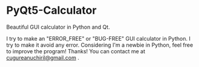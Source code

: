 # PyQt5-Calculator
Beautiful GUI calculator in Python and Qt.

I try to make an "ERROR_FREE" or "BUG-FREE" GUI calculator in Python. I try to make it avoid any error. Considering I'm a newbie in Python, feel free to improve the program!
Thanks! You can contact me at cugureanuchiril@gmail.com .
